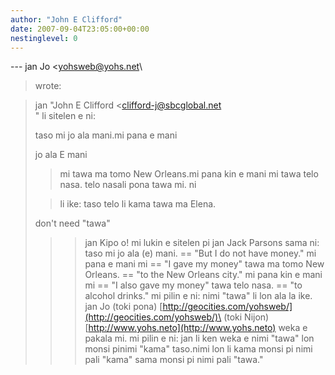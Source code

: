 ```yaml
---
author: "John E Clifford"
date: 2007-09-04T23:05:00+00:00
nestinglevel: 0
---
```

\---
 jan Jo <[yohsweb@yohs.net](mailto://yohsweb@yohs.net)\
> wrote:

> jan "John E Clifford <[clifford-j@sbcglobal.net](mailto://clifford-j@sbcglobal.net)\
>" li sitelen e ni:
>> 
> taso mi jo ala mani.mi pana e mani
> 
>> 
>jo ala E mani
> 
>> 
>> mi tawa ma tomo New Orleans.mi pana kin e mani mi tawa telo nasa. telo nasali pona tawa mi.
> ni
> 
>> li ike: taso telo li kama tawa ma Elena.
> 
>> 
>don't need "tawa"
>>> jan Kipo o! mi lukin e sitelen pi jan Jack Parsons sama ni:
>> taso mi jo ala (e) mani. == "But I do not have money."
> mi pana e mani mi == "I gave my money"
> tawa ma tomo New Orleans. == "to the New Orleans city."
> mi pana kin e mani mi == "I also gave my money"
> tawa telo nasa. == "to alcohol drinks."
>>> mi pilin e ni: nimi "tawa" li lon ala la ike.
>>> jan Jo
>> (toki pona) [http://geocities.com/yohsweb/](http://geocities.com/yohsweb/)\
> (toki Nijon) [http://www.yohs.neto](http://www.yohs.neto) weka e pakala mi. mi pilin e ni: jan li ken weka e nimi "tawa" lon monsi pinimi "kama" taso.nimi lon li kama monsi pi nimi pali "kama" sama monsi pi nimi pali "tawa."